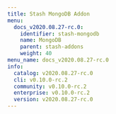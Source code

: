 ```yaml
---
title: Stash MongoDB Addon
menu:
  docs_v2020.08.27-rc.0:
    identifier: stash-mongodb
    name: MongoDB
    parent: stash-addons
    weight: 40
menu_name: docs_v2020.08.27-rc.0
info:
  catalog: v2020.08.27-rc.0
  cli: v0.10.0-rc.2
  community: v0.10.0-rc.2
  enterprise: v0.10.0-rc.2
  version: v2020.08.27-rc.0
---
```



